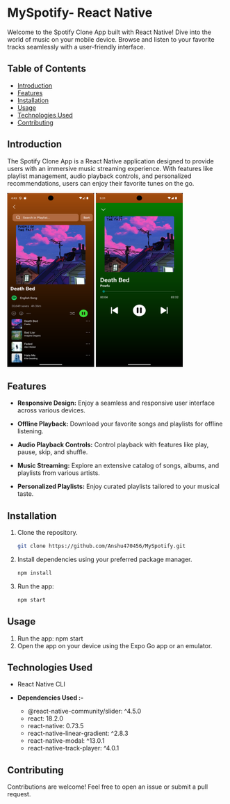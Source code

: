 # MySpotify- React Native

Welcome to the Spotify Clone App built with React Native! Dive into the world of music on your mobile device. Browse and listen to your favorite tracks seamlessly with a user-friendly interface.

## Table of Contents

- [Introduction](#introduction)
- [Features](#features)
- [Installation](#installation)
- [Usage](#usage)
- [Technologies Used](#technologies-used)
- [Contributing](#contributing)

## Introduction

The Spotify Clone App is a React Native application designed to provide users with an immersive music streaming experience. With features like playlist management, audio playback controls, and personalized recommendations, users can enjoy their favorite tunes on the go.

<img src="./src/images/screen1.png" alt="Home Screen" height="400" width="200"/>            <img src="./src/images/screen2.png" alt="Home Screen" height="400" width="200"/>

## Features

- **Responsive Design:** Enjoy a seamless and responsive user interface across various devices.

- **Offline Playback:** Download your favorite songs and playlists for offline listening.
- **Audio Playback Controls:** Control playback with features like play, pause, skip, and shuffle.

- **Music Streaming:** Explore an extensive catalog of songs, albums, and playlists from various artists.
- **Personalized Playlists:** Enjoy curated playlists tailored to your musical taste.

## Installation

1. Clone the repository.
   ```bash
   git clone https://github.com/Anshu470456/MySpotify.git
   ```
2. Install dependencies using your preferred package manager.
   ```bash
   npm install
   ```
3. Run the app:

   ```bash
   npm start

   ```

## Usage

1. Run the app: npm start
2. Open the app on your device using the Expo Go app or an emulator.

## Technologies Used

- React Native CLI
- **Dependencies Used :-**

  - @react-native-community/slider: ^4.5.0
  - react: 18.2.0
  - react-native: 0.73.5
  - react-native-linear-gradient: ^2.8.3
  - react-native-modal: ^13.0.1
  - react-native-track-player: ^4.0.1

## Contributing

Contributions are welcome! Feel free to open an issue or submit a pull request.
